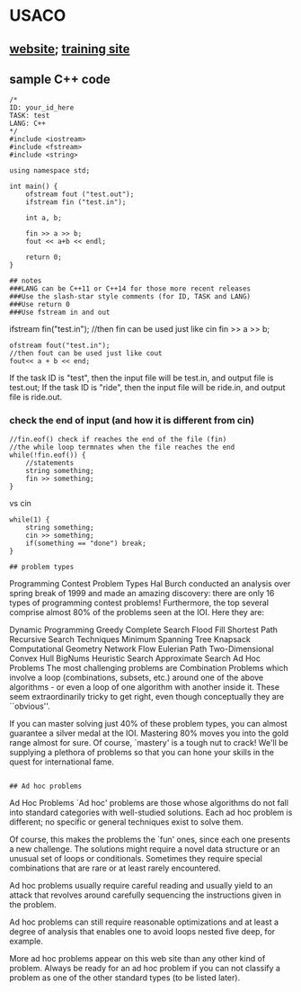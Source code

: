 # USACO

## [website](http://www.usaco.org); [training site](http://train.usaco.org/usacogate)

## sample C++ code
```
/*
ID: your_id_here
TASK: test
LANG: C++                 
*/
#include <iostream>
#include <fstream>
#include <string>

using namespace std;

int main() {
    ofstream fout ("test.out");
    ifstream fin ("test.in");

    int a, b;

    fin >> a >> b;
    fout << a+b << endl;

    return 0;
}

## notes
###LANG can be C++11 or C++14 for those more recent releases
###Use the slash-star style comments (for ID, TASK and LANG)
###Use return 0
###Use fstream in and out
```
ifstream fin("test.in");
//then fin can be used just like cin
fin >> a >> b;
```
ofstream fout("test.in");
//then fout can be used just like cout
fout<< a + b << end;
```
If the task ID is "test", then the input file will be test.in, and output file is test.out;
If the task ID is "ride", then the input file will be ride.in, and output file is ride.out.
### check the end of input (and how it is different from cin)
```
//fin.eof() check if reaches the end of the file (fin)
//the while loop termnates when the file reaches the end
while(!fin.eof()) {
	//statements
	string something;
	fin >> something;
}
```
vs cin
```
while(1) {
	string something;
	cin >> something;
	if(something == "done") break;
}

## problem types
```
Programming Contest Problem Types
Hal Burch conducted an analysis over spring break of 1999 and made an amazing discovery: there are only 16 types of programming contest problems! Furthermore, the top several comprise almost 80% of the problems seen at the IOI. Here they are:

Dynamic Programming
Greedy
Complete Search
Flood Fill
Shortest Path
Recursive Search Techniques
Minimum Spanning Tree
Knapsack
Computational Geometry
Network Flow
Eulerian Path
Two-Dimensional Convex Hull
BigNums
Heuristic Search
Approximate Search
Ad Hoc Problems
The most challenging problems are Combination Problems which involve a loop (combinations, subsets, etc.) around one of the above algorithms - or even a loop of one algorithm with another inside it. These seem extraordinarily tricky to get right, even though conceptually they are ``obvious''.

If you can master solving just 40% of these problem types, you can almost guarantee a silver medal at the IOI. Mastering 80% moves you into the gold range almost for sure. Of course, `mastery' is a tough nut to crack! We'll be supplying a plethora of problems so that you can hone your skills in the quest for international fame.
```

## Ad hoc problems
```
Ad Hoc Problems
`Ad hoc' problems are those whose algorithms do not fall into standard categories with well-studied solutions. Each ad hoc problem is different; no specific or general techniques exist to solve them.

Of course, this makes the problems the `fun' ones, since each one presents a new challenge. The solutions might require a novel data structure or an unusual set of loops or conditionals. Sometimes they require special combinations that are rare or at least rarely encountered.

Ad hoc problems usually require careful reading and usually yield to an attack that revolves around carefully sequencing the instructions given in the problem.

Ad hoc problems can still require reasonable optimizations and at least a degree of analysis that enables one to avoid loops nested five deep, for example.

More ad hoc problems appear on this web site than any other kind of problem. Always be ready for an ad hoc problem if you can not classify a problem as one of the other standard types (to be listed later).
```
